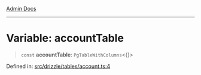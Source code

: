 [Admin Docs](/)

***

# Variable: accountTable

> `const` **accountTable**: `PgTableWithColumns`\<\{\}\>

Defined in: [src/drizzle/tables/account.ts:4](https://github.com/PurnenduMIshra129th/talawa-api/blob/75f0e499b44e2c3bed70cf951ac8ac374317f43b/src/drizzle/tables/account.ts#L4)

